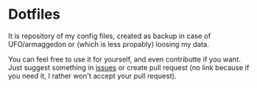 Dotfiles
========

It is repository of my config files, created as backup in case of UFO/armaggedon or
(which is less propably) loosing my data.

You can feel free to use it for yourself, and even contributte if you want. Just suggest
something in [issues](https://github.com/hauleth/dotfiles/issues) or create pull request
(no link because if you need it, I rather won't accept your pull request).
